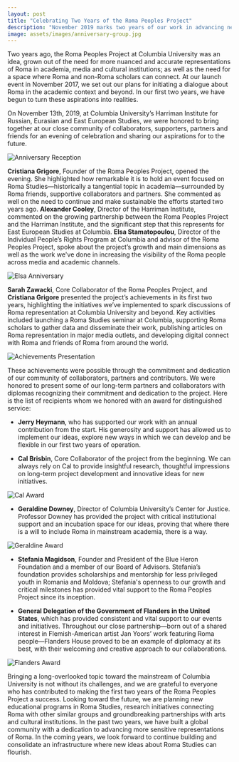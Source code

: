 ```yaml
---
layout: post
title: "Celebrating Two Years of the Roma Peoples Project"
description: "November 2019 marks two years of our work in advancing new narratives for a global Roma people" 
image: assets/images/anniversary-group.jpg
---
```


Two years ago, the Roma Peoples Project at Columbia University was an idea, grown out of the need for more nuanced and accurate representations of Roma in academia, media and cultural institutions; as well as the need for a space where Roma and non-Roma scholars can connect. At our launch event in November 2017, we set out our plans for initiating a dialogue about Roma in the academic context and beyond. In our first two years, we have begun to turn these aspirations into realities.

On November 13th, 2019, at Columbia University’s Harriman Institute for Russian, Eurasian and East European Studies, we were honored to bring together at our close community of collaborators, supporters, partners and friends for an evening of celebration and sharing our aspirations for to the future.

![Anniversary Reception]({{site.baseurl}}/assets/images/anniversary-reception.jpg)

**Cristiana Grigore**, Founder of the Roma Peoples Project, opened the evening. She highlighted how remarkable it is to hold an event focused on Roma Studies—historically a tangential topic in academia—surrounded by Roma friends, supportive collaborators and partners. She commented as well on the need to continue and make sustainable the efforts started two years ago. **Alexander Cooley**, Director of the Harriman Institute, commented on the growing partnership between the Roma Peoples Project and the Harriman Institute, and the significant step that this represents for East European Studies at Columbia. **Elsa Stamatopoulou**, Director of the Individual People’s Rights Program at Columbia and advisor of the Roma Peoples Project, spoke about the project’s growth and main dimensions as well as the work we've done in increasing the visibility of the Roma people across media and academic channels. 

![Elsa Anniversary]({{site.baseurl}}/assets/images/elsa-anniversary.jpg)

**Sarah Zawacki**, Core Collaborator of the Roma Peoples Project, and **Cristiana Grigore** presented the project’s achievements in its first two years, highlighting the initiatives we’ve implemented to spark discussions of Roma representation at Columbia University and beyond. Key activities included launching a Roma Studies seminar at Columbia, supporting Roma scholars to gather data and disseminate their work, publishing articles on Roma representation in major media outlets, and developing digital connect with Roma and friends of Roma from around the world.

![Achievements Presentation]({{site.baseurl}}/assets/images/achievements-presentation.jpg)

These achievements were possible through the commitment and dedication of our community of collaborators, partners and contributors. We were honored to present some of our long-term partners and collaborators with diplomas recognizing their commitment and dedication to the project. Here is the list of recipients whom we honored with an award for distinguished service:

- **Jerry Heymann**, who has supported our work with an annual contribution from the start. His generosity and support has allowed us to  implement our ideas, explore new ways in which we can develop and be flexible in our first two years of operation.

- **Cal Brisbin**, Core Collaborator of the project from the beginning. We can always rely on Cal to provide insightful research, thoughtful impressions on long-term project development and innovative ideas for new initiatives. 

![Cal Award]({{site.baseurl}}/assets/images/cal-award.jpg)

- **Geraldine Downey**, Director of Columbia University’s Center for Justice. Professor Downey has provided the project with critical institutional support and an incubation space for our ideas, proving that where there is a will to include Roma in mainstream academia, there is a way.

![Geraldine Award]({{site.baseurl}}/assets/images/geraldine-award.jpg)

- **Stefania Magidson**, Founder and President of the Blue Heron Foundation and a member of our Board of Advisors. Stefania’s foundation provides scholarships and mentorship for less privileged youth in Romania and Moldova; Stefania's openness to our growth and critical milestones has provided vital support to the Roma Peoples Project since its inception.

- **General Delegation of the Government of Flanders in the United States**, which has provided consistent and vital support to our events and initiatives. Throughout our close partnership—born out of a shared interest in Flemish-American artist Jan Yoors’ work featuring Roma people—Flanders House proved to be an example of diplomacy at its best, with their welcoming and creative approach to our collaborations.

![Flanders Award]({{site.baseurl}}/assets/images/flanders-award.jpg)

Bringing a long-overlooked topic toward the mainstream of Columbia University is not without its challenges, and we are grateful to everyone who has contributed to making the first two years of the Roma Peoples Project a success. Looking toward the future, we are planning new educational programs in Roma Studies, research initiatives connecting Roma with other similar groups and groundbreaking partnerships with arts and cultural institutions. In the past two years, we have built a global community with a dedication to advancing more sensitive representations of Roma. In the coming years, we look forward to continue building and consolidate an infrastructure where new ideas about Roma Studies can flourish. 
